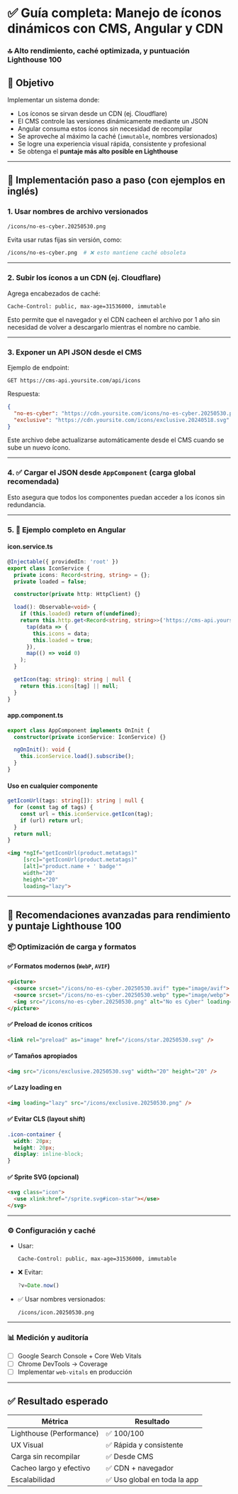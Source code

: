 # ✅ Guía completa: Manejo de íconos dinámicos con CMS, Angular y CDN  
### 🔝 Alto rendimiento, caché optimizada, y puntuación Lighthouse 100

## 🎯 Objetivo

Implementar un sistema donde:

- Los íconos se sirvan desde un CDN (ej. Cloudflare)
- El CMS controle las versiones dinámicamente mediante un JSON
- Angular consuma estos íconos sin necesidad de recompilar
- Se aproveche al máximo la caché (`immutable`, nombres versionados)
- Se logre una experiencia visual rápida, consistente y profesional
- Se obtenga el **puntaje más alto posible en Lighthouse**

---

## 🧩 Implementación paso a paso (con ejemplos en inglés)

### 1. Usar nombres de archivo versionados

```bash
/icons/no-es-cyber.20250530.png
```

Evita usar rutas fijas sin versión, como:

```bash
/icons/no-es-cyber.png  # ❌ esto mantiene caché obsoleta
```

---

### 2. Subir los íconos a un CDN (ej. Cloudflare)

Agrega encabezados de caché:

```http
Cache-Control: public, max-age=31536000, immutable
```

Esto permite que el navegador y el CDN cacheen el archivo por 1 año sin necesidad de volver a descargarlo mientras el nombre no cambie.

---

### 3. Exponer un API JSON desde el CMS

Ejemplo de endpoint:

```http
GET https://cms-api.yoursite.com/api/icons
```

Respuesta:

```json
{
  "no-es-cyber": "https://cdn.yoursite.com/icons/no-es-cyber.20250530.png",
  "exclusive": "https://cdn.yoursite.com/icons/exclusive.20240518.svg"
}
```

Este archivo debe actualizarse automáticamente desde el CMS cuando se sube un nuevo ícono.

---

### 4. ✅ Cargar el JSON desde `AppComponent` (carga global recomendada)

Esto asegura que todos los componentes puedan acceder a los íconos sin redundancia.

---

### 5. 🧩 Ejemplo completo en Angular

#### icon.service.ts

```ts
@Injectable({ providedIn: 'root' })
export class IconService {
  private icons: Record<string, string> = {};
  private loaded = false;

  constructor(private http: HttpClient) {}

  load(): Observable<void> {
    if (this.loaded) return of(undefined);
    return this.http.get<Record<string, string>>('https://cms-api.yoursite.com/api/icons').pipe(
      tap(data => {
        this.icons = data;
        this.loaded = true;
      }),
      map(() => void 0)
    );
  }

  getIcon(tag: string): string | null {
    return this.icons[tag] || null;
  }
}
```

#### app.component.ts

```ts
export class AppComponent implements OnInit {
  constructor(private iconService: IconService) {}

  ngOnInit(): void {
    this.iconService.load().subscribe();
  }
}
```

#### Uso en cualquier componente

```ts
getIconUrl(tags: string[]): string | null {
  for (const tag of tags) {
    const url = this.iconService.getIcon(tag);
    if (url) return url;
  }
  return null;
}
```

```html
<img *ngIf="getIconUrl(product.metatags)"
     [src]="getIconUrl(product.metatags)"
     [alt]="product.name + ' badge'"
     width="20"
     height="20"
     loading="lazy">
```

---

## 🔧 Recomendaciones avanzadas para rendimiento y puntaje Lighthouse 100

### 📦 Optimización de carga y formatos

#### ✅ Formatos modernos (`WebP`, `AVIF`)

```html
<picture>
  <source srcset="/icons/no-es-cyber.20250530.avif" type="image/avif">
  <source srcset="/icons/no-es-cyber.20250530.webp" type="image/webp">
  <img src="/icons/no-es-cyber.20250530.png" alt="No es Cyber" loading="lazy">
</picture>
```

#### ✅ Preload de íconos críticos

```html
<link rel="preload" as="image" href="/icons/star.20250530.svg" />
```

#### ✅ Tamaños apropiados

```html
<img src="/icons/exclusive.20250530.svg" width="20" height="20" />
```

#### ✅ Lazy loading en <img>

```html
<img loading="lazy" src="/icons/exclusive.20250530.png" />
```

#### ✅ Evitar CLS (layout shift)

```css
.icon-container {
  width: 20px;
  height: 20px;
  display: inline-block;
}
```

#### ✅ Sprite SVG (opcional)

```html
<svg class="icon">
  <use xlink:href="/sprite.svg#icon-star"></use>
</svg>
```

---

### ⚙️ Configuración y caché

- Usar:  
  ```http
  Cache-Control: public, max-age=31536000, immutable
  ```

- ❌ Evitar:
  ```js
  ?v=Date.now()
  ```

- ✅ Usar nombres versionados:
  ```
  /icons/icon.20250530.png
  ```

---

### 📊 Medición y auditoría

- [ ] Google Search Console + Core Web Vitals
- [ ] Chrome DevTools → Coverage
- [ ] Implementar `web-vitals` en producción

---

## ✅ Resultado esperado

| Métrica                    | Resultado     |
|----------------------------|----------------|
| Lighthouse (Performance)   | ✅ 100/100      |
| UX Visual                  | ✅ Rápida y consistente |
| Carga sin recompilar       | ✅ Desde CMS     |
| Cacheo largo y efectivo    | ✅ CDN + navegador |
| Escalabilidad              | ✅ Uso global en toda la app |
